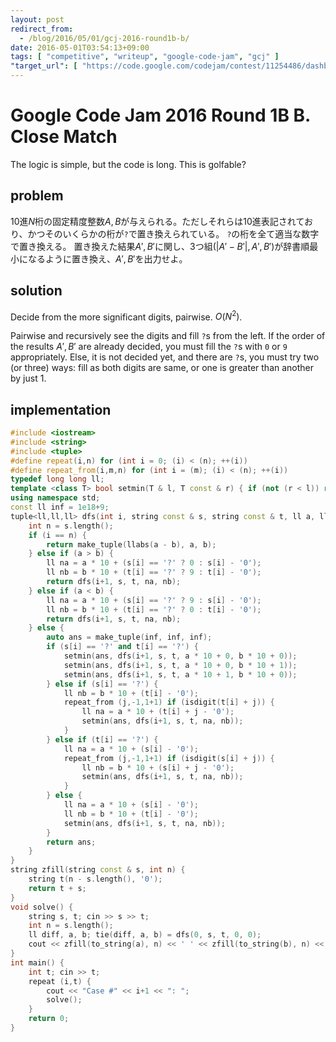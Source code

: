 ```yaml
---
layout: post
redirect_from:
  - /blog/2016/05/01/gcj-2016-round1b-b/
date: 2016-05-01T03:54:13+09:00
tags: [ "competitive", "writeup", "google-code-jam", "gcj" ]
"target_url": [ "https://code.google.com/codejam/contest/11254486/dashboard#s=p1" ]
---
```


# Google Code Jam 2016 Round 1B B. Close Match

The logic is simple, but the code is long. This is golfable?

## problem

$10$進$N$桁の固定精度整数$A,B$が与えられる。ただしそれらは$10$進表記されており、かつそのいくらかの桁が`?`で置き換えられている。
`?`の桁を全て適当な数字で置き換える。
置き換えた結果$A',B'$に関し、3つ組$(|A' - B'|, A', B')$が辞書順最小になるように置き換え、$A',B'$を出力せよ。

## solution

Decide from the more significant digits, pairwise. $O(N^2)$.

Pairwise and recursively see the digits and fill `?`s from the left.
If the order of the results $A', B'$ are already decided, you must fill the `?`s with `0` or `9` appropriately.
Else, it is not decided yet, and there are `?`s, you must try two (or three) ways: fill as both digits are same, or one is greater than another by just $1$.

## implementation

``` c++
#include <iostream>
#include <string>
#include <tuple>
#define repeat(i,n) for (int i = 0; (i) < (n); ++(i))
#define repeat_from(i,m,n) for (int i = (m); (i) < (n); ++(i))
typedef long long ll;
template <class T> bool setmin(T & l, T const & r) { if (not (r < l)) return false; l = r; return true; }
using namespace std;
const ll inf = 1e18+9;
tuple<ll,ll,ll> dfs(int i, string const & s, string const & t, ll a, ll b) {
    int n = s.length();
    if (i == n) {
        return make_tuple(llabs(a - b), a, b);
    } else if (a > b) {
        ll na = a * 10 + (s[i] == '?' ? 0 : s[i] - '0');
        ll nb = b * 10 + (t[i] == '?' ? 9 : t[i] - '0');
        return dfs(i+1, s, t, na, nb);
    } else if (a < b) {
        ll na = a * 10 + (s[i] == '?' ? 9 : s[i] - '0');
        ll nb = b * 10 + (t[i] == '?' ? 0 : t[i] - '0');
        return dfs(i+1, s, t, na, nb);
    } else {
        auto ans = make_tuple(inf, inf, inf);
        if (s[i] == '?' and t[i] == '?') {
            setmin(ans, dfs(i+1, s, t, a * 10 + 0, b * 10 + 0));
            setmin(ans, dfs(i+1, s, t, a * 10 + 0, b * 10 + 1));
            setmin(ans, dfs(i+1, s, t, a * 10 + 1, b * 10 + 0));
        } else if (s[i] == '?') {
            ll nb = b * 10 + (t[i] - '0');
            repeat_from (j,-1,1+1) if (isdigit(t[i] + j)) {
                ll na = a * 10 + (t[i] + j - '0');
                setmin(ans, dfs(i+1, s, t, na, nb));
            }
        } else if (t[i] == '?') {
            ll na = a * 10 + (s[i] - '0');
            repeat_from (j,-1,1+1) if (isdigit(s[i] + j)) {
                ll nb = b * 10 + (s[i] + j - '0');
                setmin(ans, dfs(i+1, s, t, na, nb));
            }
        } else {
            ll na = a * 10 + (s[i] - '0');
            ll nb = b * 10 + (t[i] - '0');
            setmin(ans, dfs(i+1, s, t, na, nb));
        }
        return ans;
    }
}
string zfill(string const & s, int n) {
    string t(n - s.length(), '0');
    return t + s;
}
void solve() {
    string s, t; cin >> s >> t;
    int n = s.length();
    ll diff, a, b; tie(diff, a, b) = dfs(0, s, t, 0, 0);
    cout << zfill(to_string(a), n) << ' ' << zfill(to_string(b), n) << endl;
}
int main() {
    int t; cin >> t;
    repeat (i,t) {
        cout << "Case #" << i+1 << ": ";
        solve();
    }
    return 0;
}
```
